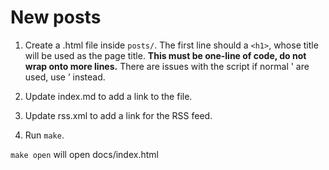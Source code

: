 # New posts

1. Create a .html file inside `posts/`. The first line should a `<h1>`, whose
   title will be used as the page title. **This must be one-line of code, do not
   wrap onto more lines.** There are issues with the script if normal ' are
   used, use ’ instead.

2. Update index.md to add a link to the file.

3. Update rss.xml to add a link for the RSS feed.

4. Run `make`.

`make open` will open docs/index.html
